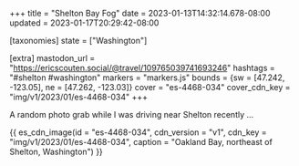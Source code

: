 +++
title = "Shelton Bay Fog"
date = 2023-01-13T14:32:14.678-08:00
updated = 2023-01-17T20:29:42-08:00

[taxonomies]
state = ["Washington"]

[extra]
mastodon_url = "https://ericscouten.social/@travel/109765039741693246"
hashtags = "#shelton #washington"
markers = "markers.js"
bounds = {sw = [47.242, -123.05], ne = [47.262, -123.03]}
cover = "es-4468-034"
cover_cdn_key = "img/v1/2023/01/es-4468-034"
+++

A random photo grab while I was driving near Shelton recently ...

<!-- more -->

{{ es_cdn_image(id = "es-4468-034", cdn_version = "v1", cdn_key = "img/v1/2023/01/es-4468-034", caption = "Oakland Bay, northeast of Shelton, Washington") }}
